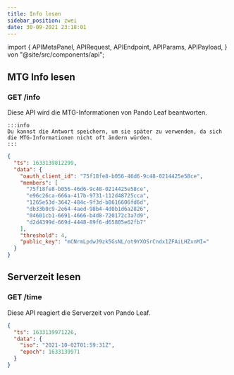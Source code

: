 ```yaml
---
title: Info lesen
sidebar_position: zwei
date: 30-09-2021 23:18:01
---
```


import { APIMetaPanel, APIRequest, APIEndpoint, APIParams, APIPayload, } von "@site/src/components/api";


## MTG Info lesen

### GET /info

Diese API wird die MTG-Informationen von Pando Leaf beantworten.

````mdx-code-block
:::info
Du kannst die Antwort speichern, um sie später zu verwenden, da sich die MTG-Informationen nicht oft ändern würden.
:::
````

<APIEndpoint base="https://leaf-api.pando.im/api" url="/info" />

<APIMetaPanel />

<APIRequest title="MTG Info lesen" method="GET" isPublic base="https://leaf-api.pando.im/api" url='/info' />

```json title="Response"
{
  "ts": 1633139812299,
  "data": {
    "oauth_client_id": "75f18fe8-b056-46d6-9c48-0214425e58ce",
    "members": [
      "75f18fe8-b056-46d6-9c48-0214425e58ce",
      "e96c26ca-666a-417b-9731-112d48725cca",
      "1265e53d-3642-484c-9f3d-b8616606fd6d",
      "db33b0c9-2e64-4aed-98b4-4d0b1d6a2826",
      "04601cb1-6691-4666-b4d8-720172c3a7d9",
      "d2d4399d-669d-4448-89f6-d65805e62fb7"
    ],
    "threshold": 4,
    "public_key": "mCNrmLpdwJ9zk5GsNL/ot9YXOSrCndx1ZFAiLHZxnMI="
  }
}
```

## Serverzeit lesen

### GET /time

Diese API reagiert die Serverzeit von Pando Leaf.

<APIEndpoint base="https://leaf-api.pando.im/api" url="/time" />

<APIMetaPanel />

<APIRequest title="Serverzeit lesen" method="GET" isPublic base="https://leaf-api.pando.im/api" url='/time' />

```json title="Response"
{
  "ts": 1633139971226,
  "data": {
    "iso": "2021-10-02T01:59:31Z",
    "epoch": 1633139971
  }
}
```